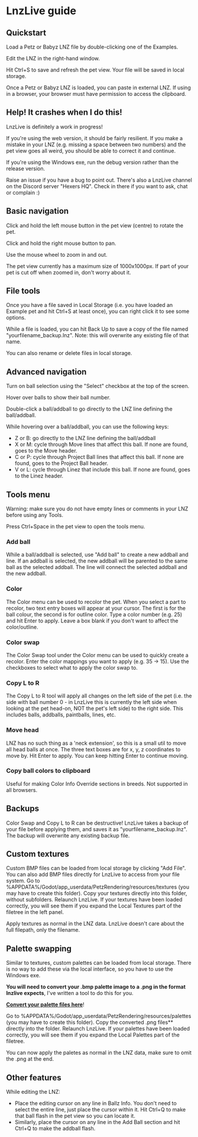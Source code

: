 # LnzLive guide

## Quickstart

Load a Petz or Babyz LNZ file by double-clicking one of the Examples.

Edit the LNZ in the right-hand window.

Hit Ctrl+S to save and refresh the pet view. Your file will be saved in local storage.

Once a Petz or Babyz LNZ is loaded, you can paste in external LNZ. If using in a browser, your browser must have permission to access the clipboard.

## Help! It crashes when I do this!

LnzLive is definitely a work in progress!  

If you're using the web version, it should be fairly resilient. If you make a mistake in your LNZ (e.g. missing a space between two numbers) and the pet view goes all weird, you should be able to correct it and continue.

If you're using the Windows exe, run the debug version rather than the release version.

Raise an issue if you have a bug to point out. There's also a LnzLive channel on the Discord server "Hexers HQ". Check in there if you want to ask, chat or complain :)

## Basic navigation

Click and hold the left mouse button in the pet view (centre) to rotate the pet.

Click and hold the right mouse button to pan.

Use the mouse wheel to zoom in and out.

The pet view currently has a maximum size of 1000x1000px. If part of your pet is cut off when zoomed in, don't worry about it.

## File tools

Once you have a file saved in Local Storage (i.e. you have loaded an Example pet and hit Ctrl+S at least once), you can right click it to see some options.

While a file is loaded, you can hit Back Up to save a copy of the file named "yourfilename_backup.lnz". Note: this will overwrite any existing file of that name.

You can also rename or delete files in local storage.

## Advanced navigation

Turn on ball selection using the "Select" checkbox at the top of the screen.

Hover over balls to show their ball number.

Double-click a ball/addball to go directly to the LNZ line defining the ball/addball.

While hovering over a ball/addball, you can use the following keys:

- Z or B: go directly to the LNZ line defining the ball/addball
- X or M: cycle through Move lines that affect this ball. If none are found, goes to the Move header.
- C or P: cycle through Project Ball lines that affect this ball. If none are found, goes to the Project Ball header.
- V or L: cycle through Linez that include this ball. If none are found, goes to the Linez header.

## Tools menu

Warning: make sure you do not have empty lines or comments in your LNZ before using any Tools.

Press Ctrl+Space in the pet view to open the tools menu.

### Add ball

While a ball/addball is selected, use "Add ball" to create a new addball and line. If an addball is selected, the new addball will be parented to the same ball as the selected addball. The line will connect the selected addball and the new addball.

### Color

The Color menu can be used to recolor the pet. When you select a part to recolor, two text entry boxes will appear at your cursor. The first is for the ball colour, the second is for outline color. Type a color number (e.g. 25) and hit Enter to apply. Leave a box blank if you don't want to affect the color/outline.

### Color swap

The Color Swap tool under the Color menu can be used to quickly create a recolor. Enter the color mappings you want to apply (e.g. 35 -> 15). Use the checkboxes to select what to apply the color swap to.

### Copy L to R

The Copy L to R tool will apply all changes on the left side of the pet (i.e. the side with ball number 0 - in LnzLive this is currently the left side when looking at the pet head-on, NOT the pet's left side) to the right side. This includes balls, addballs, paintballs, lines, etc.

### Move head

LNZ has no such thing as a 'neck extension', so this is a small util to move all head balls at once. The three text boxes are for x, y, z coordinates to move by. Hit Enter to apply. You can keep hitting Enter to continue moving.

### Copy ball colors to clipboard

Useful for making Color Info Override sections in breeds. Not supported in all browsers.

## Backups

Color Swap and Copy L to R can be destructive! LnzLive takes a backup of your file before applying them, and saves it as "yourfilename_backup.lnz". The backup will overwrite any existing backup file.

## Custom textures

Custom BMP files can be loaded from local storage by clicking "Add File". You can also add BMP files directly for LnzLive to access from your file system. Go to %APPDATA%/Godot/app_userdata/PetzRendering/resources/textures (you may have to create this folder). Copy your textures directly into this folder, without subfolders. Relaunch LnzLive. If your textures have been loaded correctly, you will see them if you expand the Local Textures part of the filetree in the left panel.

Apply textures as normal in the LNZ data. LnzLive doesn't care about the full filepath, only the filename.

## Palette swapping

Similar to textures, custom palettes can be loaded from local storage. There is no way to add these via the local interface, so you have to use the Windows exe.

**You will need to convert your .bmp palette image to a .png in the format lnzlive expects**, I've written a tool to do this for you.

**[Convert your palette files here](https://draconizations.github.io/petz-palette-converter/)**!

Go to %APPDATA%/Godot/app_userdata/PetzRendering/resources/palettes (you may have to create this folder). Copy the converted .png files** directly into the folder. Relaunch LnzLive. If your palettes have been loaded correctly, you will see them if you expand the Local Palettes part of the filetree.

You can now apply the paletes as normal in the LNZ data, make sure to omit the .png at the end.

## Other features

While editing the LNZ:

- Place the editing cursor on any line in Ballz Info. You don't need to select the entire line, just place the cursor within it. Hit Ctrl+Q to make that ball flash in the pet view so you can locate it.
- Similarly, place the cursor on any line in the Add Ball section and hit Ctrl+Q to make the addball flash.